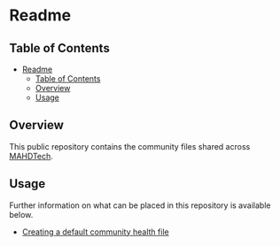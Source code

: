 # Readme

## Table of Contents

<!-- TOC -->

- [Readme](#readme)
  - [Table of Contents](#table-of-contents)
  - [Overview](#overview)
  - [Usage](#usage)

<!-- /TOC -->

## Overview

This public repository contains the community files shared across [MAHDTech](https://github.com/MAHDTech).

## Usage

Further information on what can be placed in this repository is available below.

- [Creating a default community health file](https://help.github.com/en/github/building-a-strong-community/creating-a-default-community-health-file)

